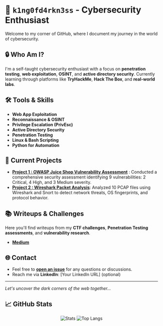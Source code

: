 # 👑 `k1ng0fd4rkn3ss` - Cybersecurity Enthusiast

Welcome to my corner of GitHub, where I document my journey in the world of cybersecurity.

## 🔒 Who Am I?
I'm a self-taught cybersecurity enthusiast with a focus on **penetration testing**, **web exploitation**, **OSINT**, and **active directory security**. Currently learning through platforms like **TryHackMe**, **Hack The Box**, and **real-world labs**.

## 🛠️ Tools & Skills
- **Web App Exploitation**  
- **Reconnaissance & OSINT**  
- **Privilege Escalation (PrivEsc)**  
- **Active Directory Security**  
- **Penetration Testing**  
- **Linux & Bash Scripting**  
- **Python for Automation**  

## 🚀 Current Projects
- **[Project 1 : OWASP Juice Shop Vulnerability Assessment](https://github.com/king0fdarkness/juice-shop-vulnerability-report/blob/main/juice-shop-vulnerability-report.md)** : Conducted a comprehensive security assessment identifying 9 vulnerabilities: 2 Critical, 4 High, and 3 Medium severity.
- **[Project 2 : Wireshark Packet Analysis](https://github.com/king0fdarkness/PCAP-Threat-Analysis-Lab/blob/main/PCAP-Threat-Analysis.md)**: Analyzed 10 PCAP files using Wireshark and Snort to detect network threats, OS fingerprints, and protocol behavior.

## 📚 Writeups & Challenges
Here you'll find writeups from my **CTF challenges**, **Penetration Testing assessments**, and **vulnerability research**.

- **[Medium](https://medium.com/@k1ng0fd4rkn3ss)**

## 🌐 Contact
- Feel free to **[open an issue](https://github.com/k1ng0fd4rkn3ss/issues)** for any questions or discussions.
- Reach me via **LinkedIn**: [Your LinkedIn URL] (optional)

---

*Let's uncover the dark corners of the web together...*


## 📈 GitHub Stats



<p align="center">
  <img src="https://github-readme-stats.vercel.app/api?username=king0fdarkness&show_icons=true&theme=tokyonight" alt="Stats" />
  <img src="https://github-readme-stats.vercel.app/api/top-langs/?username=king0fdarkness&layout=compact&theme=tokyonight" alt="Top Langs" />
</p>

